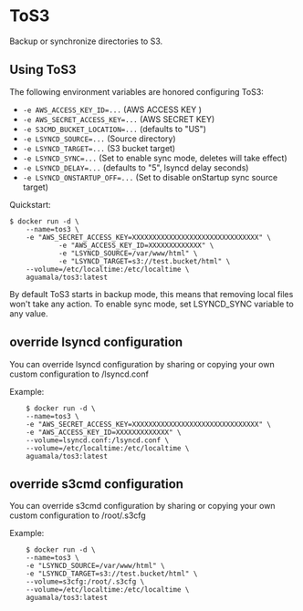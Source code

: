 # ToS3

Backup or synchronize directories to S3.

## Using ToS3

The following environment variables are honored configuring ToS3:

-	`-e AWS_ACCESS_KEY_ID=...` (AWS ACCESS KEY )
-	`-e AWS_SECRET_ACCESS_KEY=...` (AWS SECRET KEY)
-	`-e S3CMD_BUCKET_LOCATION=...` (defaults to "US")
-	`-e LSYNCD_SOURCE=...` (Source directory)
-	`-e LSYNCD_TARGET=...` (S3 bucket target)
-	`-e LSYNCD_SYNC=...` (Set to enable sync mode, deletes will take effect)
-	`-e LSYNCD_DELAY=...` (defaults to "5", lsyncd delay seconds)
-	`-e LSYNCD_ONSTARTUP_OFF=...` (Set to disable onStartup sync source target)

Quickstart:

    $ docker run -d \
        --name=tos3 \
        -e "AWS_SECRET_ACCESS_KEY=XXXXXXXXXXXXXXXXXXXXXXXXXXXXXXX" \
				-e "AWS_ACCESS_KEY_ID=XXXXXXXXXXXXX" \
				-e "LSYNCD_SOURCE=/var/www/html" \
				-e "LSYNCD_TARGET=s3://test.bucket/html" \
        --volume=/etc/localtime:/etc/localtime \
        aguamala/tos3:latest


By default ToS3 starts in backup mode, this means
that removing local files won't take any action.
To enable sync mode, set LSYNCD_SYNC variable to any value.

## override lsyncd configuration

You can override lsyncd configuration by sharing or copying your own custom
configuration to /lsyncd.conf

Example:

		$ docker run -d \
        --name=tos3 \
        -e "AWS_SECRET_ACCESS_KEY=XXXXXXXXXXXXXXXXXXXXXXXXXXXXXXX" \
        -e "AWS_ACCESS_KEY_ID=XXXXXXXXXXXXX" \
        --volume=lsyncd.conf:/lsyncd.conf \
        --volume=/etc/localtime:/etc/localtime \
        aguamala/tos3:latest


## override s3cmd configuration

You can override s3cmd configuration by sharing or copying your own custom
configuration to /root/.s3cfg

Example:

		$ docker run -d \
        --name=tos3 \
        -e "LSYNCD_SOURCE=/var/www/html" \
        -e "LSYNCD_TARGET=s3://test.bucket/html" \
        --volume=s3cfg:/root/.s3cfg \
        --volume=/etc/localtime:/etc/localtime \
        aguamala/tos3:latest
